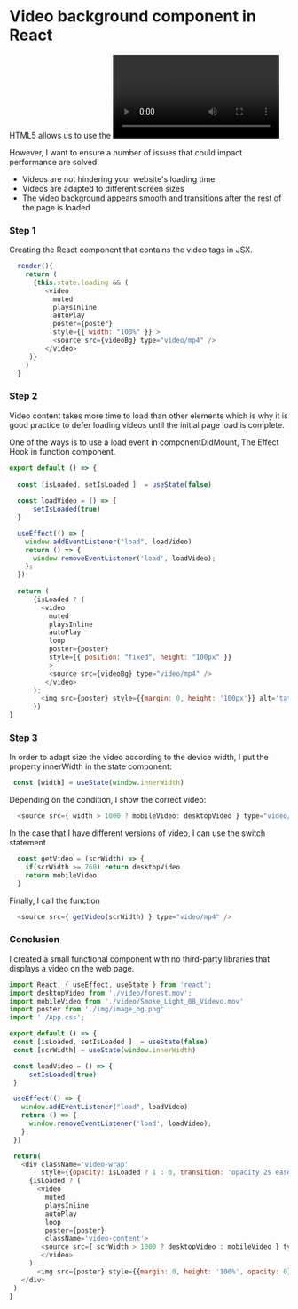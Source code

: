 <h1>Video background component in React</h1>
<p>HTML5 allows us to use the <video> element very comfortably and easily.
 
However, I want to ensure a number of issues that could impact performance are solved.
</p>
<ul>
<li>Videos are not hindering your website's loading time</li>
<li>Videos are adapted to different screen sizes</li>
<li>The video background appears smooth and transitions after the rest of the page is loaded</li>
</ul>
<h3>Step 1</h3>
<p>Creating the React component that contains the video tags in JSX.</p>
  
```javaScript
  render(){
    return (
      {this.state.loading && (
         <video
           muted
           playsInline
           autoPlay
           poster={poster}
           style={{ width: "100%" }} >
           <source src={videoBg} type="video/mp4" />
         </video>
     )}
    )
  }

```
<h3>Step 2</h3>
<p>
  Video content takes more time to load than other elements which is why it is good practice to defer loading videos until the initial page load is complete.

  One of the ways is to use a load event in componentDidMount, 
  The Effect Hook in function component.
</p>

```javaScript
export default () => {
 
  const [isLoaded, setIsLoaded ]  = useState(false)
  
  const loadVideo = () => {
      setIsLoaded(true)
  }

  useEffect(() => {
    window.addEventListener("load", loadVideo)
    return () => {
      window.removeEventListener('load', loadVideo);
    };
  })
    
  return (
      {isLoaded ? (
        <video
          muted
          playsInline
          autoPlay
          loop
          poster={poster}
          style={{ position: "fixed", height: "100px" }}
          >
          <source src={videoBg} type="video/mp4" />
         </video>
      ):
        <img src={poster} style={{margin: 0, height: '100px'}} alt='tatatata'/> 
      })
}
```
<h3>Step 3</h3>
<p>In order to adapt size the video according to the device width, I put the property innerWidth in the state component:</p>

```javaScript
 const [width] = useState(window.innerWidth)

```
<p>Depending on the condition, I show the correct video:</p>

```javaScript
  <source src={ width > 1000 ? mobileVideo: desktopVideo } type="video/mp4" />

```

<p>In the case that I have different versions of video, I can use the switch statement</p>
  
```javaScript
  const getVideo = (scrWidth) => {
    if(scrWidth >= 768) return desktopVideo
    return mobileVideo
  }

```

<p>Finally, I call the function</p>

```javaScript
  <source src={ getVideo(scrWidth) } type="video/mp4" />

```
 <h3>Conclusion</h3>
 <p>I created a small functional component with no third-party libraries that displays a video on the web page.</p>
 
 ```javaScript
 import React, { useEffect, useState } from 'react';
import desktopVideo from './video/forest.mov';
import mobileVideo from './video/Smoke_Light_08_Videvo.mov'
import poster from './img/image_bg.png'
import './App.css';
 
export default () => {
  const [isLoaded, setIsLoaded ]  = useState(false)
  const [scrWidth] = useState(window.innerWidth)
 
  const loadVideo = () => {
      setIsLoaded(true)
  }

  useEffect(() => {
    window.addEventListener("load", loadVideo)
    return () => {
      window.removeEventListener('load', loadVideo);
    };
  })
 
  return(
    <div className='video-wrap'
         style={{opacity: isLoaded ? 1 : 0, transition: 'opacity 2s ease'}}>
      {isLoaded ? (
        <video
          muted
          playsInline
          autoPlay
          loop
          poster={poster}
          className='video-content'>
         <source src={ scrWidth > 1000 ? desktopVideo : mobileVideo } type="video/mp4" />
         </video>
      ):
        <img src={poster} style={{margin: 0, height: '100%', opacity: 0}} alt='tatatata'/> }
    </div>
  )
}

```







